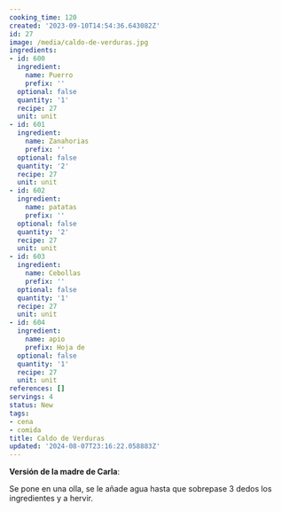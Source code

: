 ```yaml
---
cooking_time: 120
created: '2023-09-10T14:54:36.643082Z'
id: 27
image: /media/caldo-de-verduras.jpg
ingredients:
- id: 600
  ingredient:
    name: Puerro
    prefix: ''
  optional: false
  quantity: '1'
  recipe: 27
  unit: unit
- id: 601
  ingredient:
    name: Zanahorias
    prefix: ''
  optional: false
  quantity: '2'
  recipe: 27
  unit: unit
- id: 602
  ingredient:
    name: patatas
    prefix: ''
  optional: false
  quantity: '2'
  recipe: 27
  unit: unit
- id: 603
  ingredient:
    name: Cebollas
    prefix: ''
  optional: false
  quantity: '1'
  recipe: 27
  unit: unit
- id: 604
  ingredient:
    name: apio
    prefix: Hoja de
  optional: false
  quantity: '1'
  recipe: 27
  unit: unit
references: []
servings: 4
status: New
tags:
- cena
- comida
title: Caldo de Verduras
updated: '2024-08-07T23:16:22.058883Z'
---
```



**Versión de la madre de Carla**:

Se pone en una olla, se le añade agua hasta que sobrepase 3 dedos los ingredientes y a hervir.

